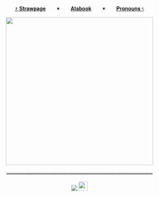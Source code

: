 <p align="center">
  <a href="https://deepinkman.straw.page">۶ 𝐒𝐭𝐫𝐚𝐰𝐩𝐚𝐠𝐞</a>  ✶  <a href="https://deepinkman.atabook.org">𝐀𝐭𝐚𝐛𝐨𝐨𝐤</a>  ✶  <a href="https://pronouns.cc/@deepinkman">𝐏𝐫𝐨𝐧𝐨𝐮𝐧𝐬 ৎ</a>

<p align="center">
  <img src="https://files.catbox.moe/j9svij.gif" width="400" />
</p>

<p align="center">
  ════════════════════════════════════════
</p>

<p align="center">
  <img src="https://komarev.com/ghpvc/?username=deepinkman-username&color=e81224&style=plastic&label=🩸&abreviated=true"> <img src="https://files.catbox.moe/ebf6ci.webp" width="25" />
</p> 
